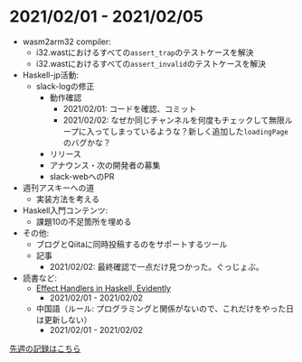 # 2021/02/01 - 2021/02/05

- wasm2arm32 compiler:
    - i32.wastにおけるすべての`assert_trap`のテストケースを解決
    - i32.wastにおけるすべての`assert_invalid`のテストケースを解決
- Haskell-jp活動:
    - slack-logの修正
        - 動作確認
            - 2021/02/01: コードを確認、コミット
            - 2021/02/02: なぜか同じチャンネルを何度もチェックして無限ループに入ってしまっているような？新しく追加した`loadingPage`のバグかな？
        - リリース
        - アナウンス・次の開発者の募集
        - slack-webへのPR
- 週刊アスキーへの道
    - 実装方法を考える
- Haskell入門コンテンツ:
    - 課題10の不足箇所を埋める
- その他:
    - ブログとQiitaに同時投稿するのをサポートするツール
    - 記事
        - 2021/02/02: 最終確認で一点だけ見つかった。ぐっじょぶ。
- 読書など:
    - [Effect Handlers in Haskell, Evidently](https://xnning.github.io/papers/haskell-evidently.pdf)
        - 2021/02/01 - 2021/02/02
    - 中国語（ルール: プログラミングと関係がないので、これだけをやった日は更新しない）
        - 2021/02/01 - 2021/02/02

[先週の記録はこちら](https://github.com/igrep/daily-commits/blob/6dc41fa2bba826234b0d66cd112ac1c28a12aea7/yesterday.md)
